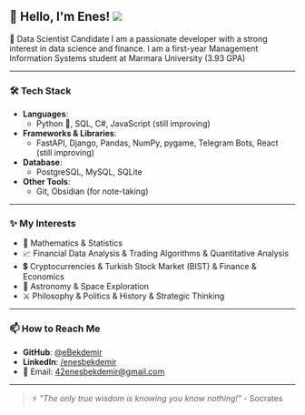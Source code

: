 ## 👋 Hello, I'm Enes! ![](https://komarev.com/ghpvc/?username=eBekdemir&color=brightgreen&style=for-the-badge&style=pixel&abbreviated=true) 
🚀 Data Scientist Candidate 
I am a passionate developer with a strong interest in data science and finance. I am a first-year Management Information Systems student at Marmara University (3.93 GPA)

---

### 🛠 Tech Stack
- **Languages**:
  - Python 🐍, SQL, C#, JavaScript (still improving)
- **Frameworks & Libraries**:
  - FastAPI, Django, Pandas, NumPy, pygame, Telegram Bots, React (still improving)
- **Database**:
  - PostgreSQL, MySQL, SQLite
- **Other Tools**:
  - Git, Obsidian (for note-taking)

---

### ✨ My Interests
- 🔢 Mathematics & Statistics
- 📈 Financial Data Analysis & Trading Algorithms & Quantitative Analysis
- 💲 Cryptocurrencies & Turkish Stock Market (BIST) & Finance & Economics
- 🌌 Astronomy & Space Exploration
- ⚔️ Philosophy & Politics & History & Strategic Thinking
<!-- - 🧠 AI & Deep Learning & Neural Networks -->
---

### 📫 How to Reach Me
- **GitHub**: [@eBekdemir](https://github.com/eBekdemir)
- **LinkedIn**: [/enesbekdemir](https://linkedin.com/in/enesbekdemir)
- 📧 Email: 42enesbekdemir@gmail.com

---

> ⚡ *"The only true wisdom is knowing you know nothing!"* - Socrates


<!--



### 🚀 Featured Projects
- [Project Name](link): A brief description of the project and what tech was used.
- [Another Project](link): Description and its significance.





**eBekdemir/eBekdemir** is a ✨ _special_ ✨ repository because its `README.md` (this file) appears on your GitHub profile.

Here are some ideas to get you started:

- 🔭 I’m currently working on ...
- 🌱 I’m currently learning ...
- 👯 I’m looking to collaborate on ...
- 🤔 I’m looking for help with ...
- 💬 Ask me about ...
- 📫 How to reach me: ...
- 😄 Pronouns: ...
- ⚡ Fun fact: ...
-->

